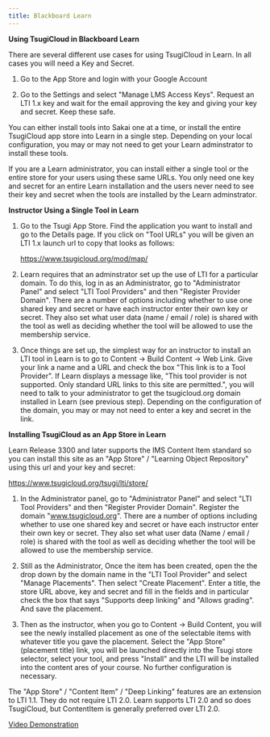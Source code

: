 ```yaml
---
title: Blackboard Learn
---
```


**Using TsugiCloud in Blackboard Learn**

There are several different use cases for using TsugiCloud in Learn.  In all cases you will need a Key and Secret.

1. Go to the App Store and login with your Google Account

2. Go to the Settings and select "Manage LMS Access Keys".  Request an LTI 1.x key and wait for the email approving the key and giving your key and secret.  Keep these safe.

You can either install tools into Sakai one at a time, or install the entire TsugiCloud app store into Learn in a single step.  Depending on your local configuration, you may or may not need to get your Learn adminstrator to install these tools.

If you are a Learn administrator, you can install either a single tool or the entire store for your users using these same URLs.   You only need one key and secret for an entire Learn installation and the users never need to see their key and secret when the tools are installed by the Learn adminstrator.

**Instructor Using a Single Tool in Learn**

1. Go to the Tsugi App Store.  Find the application you want to install and go to the Details page.  If you click on "Tool URLs" you will be given an LTI 1.x launch url to copy that looks as follows:

    https://www.tsugicloud.org/mod/map/

2. Learn requires that an adminstrator set up the use of LTI for a particular domain.   To do this, log in as an Administrator, go to "Administrator Panel" and select "LTI Tool Providers" and then "Register Provider Domain".  There are a number of options including whether to use one shared key and secret or have each instructor enter their own key or secret.  They also set what user data (name / email / role) is shared with the tool as well as deciding whether the tool will be allowed to use the membership service.

3. Once things are set up, the simplest way for an instructor to install an LTI tool in Learn is to go to Content -> Build Content -> Web Link.  Give your link a name and a URL and check the box "This link is to a Tool Provider".  If Learn displays a message like, "This tool provider is not supported.  Only standard URL links to this site are permitted.", you will need to talk to your administrator to get the tsugicloud.org domain installed in Learn (see previous step).   Depending on the configuration of the domain, you may or may not need to enter a key and secret in the link.

**Installing TsugiCloud as an App Store in Learn**

Learn Release 3300 and later supports the IMS Content Item standard so you can install this site as an "App Store" / "Learning Object Repository" using this url and your key and secret:

https://www.tsugicloud.org/tsugi/lti/store/

1. In the Administrator panel, go to "Administrator Panel" and select "LTI Tool Providers" and then "Register Provider Domain".  Register the domain "www.tsugicloud.org".  There are a number of options including whether to use one shared key and secret or have each instructor enter their own key or secret.  They also set what user data (Name / email / role) is shared with the tool as well as deciding whether the tool will be allowed to use the membership service.

2. Still as the Administrator, Once the item has been created, open the the drop down by the domain name in the "LTI Tool Provider" and select "Manage Placements".  Then select "Create Placement".  Enter a title, the store URL above, key and secret and fill in the fields and in particular check the box that says "Supports deep linking" and "Allows grading". And save the placement.

3. Then as the instructor, when you go to Content -> Build Content, you will see the newly installed placement as one of the selectable items with whatever title you gave the placement.  Select the "App Store" (placement title) link, you will be launched directly into the Tsugi store selector, select your tool, and press "Install" and the LTI will be installed into the content ares of your course.  No further configuration is necessary.

The "App Store" / "Content Item" / "Deep Linking" features are an extension to LTI 1.1.   They do not require LTI 2.0.   Learn supports LTI 2.0 and so does TsugiCloud, but ContentItem is generally preferred over LTI 2.0.

<a href="https://www.youtube.com/watch?v=8uNWT32ITxw" target="_blank">Video Demonstration</a>

